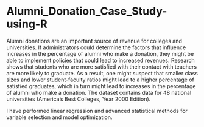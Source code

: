 # Alumni_Donation_Case_Study-using-R
Alumni donations are an important source of revenue for colleges and universities. If administrators could determine the factors that influence increases in the percentage of alumni who make a donation, they might be able to implement policies that could lead to increased revenues. Research shows that students who are more satisfied with their contact with teachers are more likely to graduate. As a result, one might suspect that smaller class sizes and lower student-faculty ratios might lead to a higher percentage of satisfied graduates, which in turn might lead to increases in the percentage of alumni who make a donation. The dataset contains data for 48 national universities (America’s Best Colleges, Year 2000 Edition).

I have performed linear regression and advanced statistical methods for variable selection and model optimization.

